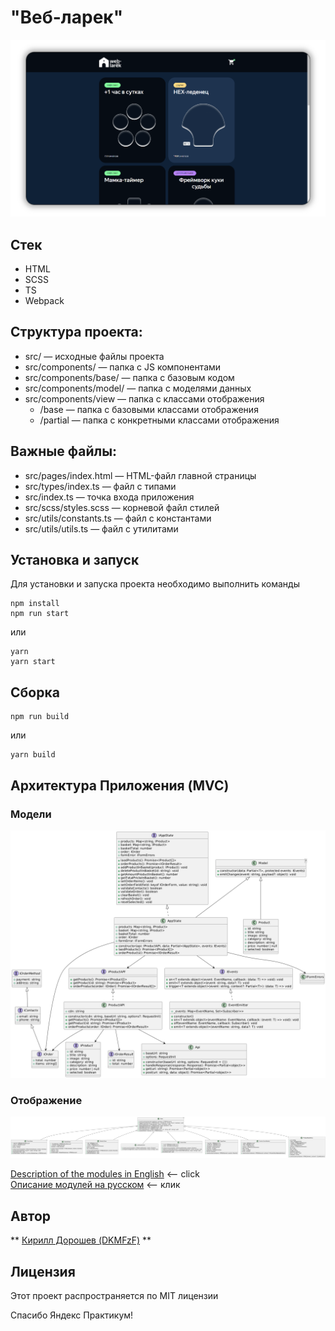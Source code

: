 # "Веб-ларек"

![screen_app](./screen_app.png)

## Стек
- HTML 
- SCSS 
- TS 
- Webpack

## Структура проекта:
- src/ — исходные файлы проекта
- src/components/ — папка с JS компонентами
- src/components/base/ — папка с базовым кодом
- src/components/model/ — папка с моделями данных
- src/components/view — папка с классами отображения
  - /base — папка с базовыми классами отображения
  - /partial — папка с конкретными классами отображения

## Важные файлы:
- src/pages/index.html — HTML-файл главной страницы
- src/types/index.ts — файл с типами
- src/index.ts — точка входа приложения
- src/scss/styles.scss — корневой файл стилей
- src/utils/constants.ts — файл с константами
- src/utils/utils.ts — файл с утилитами

## Установка и запуск
Для установки и запуска проекта необходимо выполнить команды

```
npm install
npm run start
```

или

```
yarn
yarn start
```
## Сборка

```
npm run build
```

или

```
yarn build
```

## Архитектура Приложения (MVC)

### Модели
![model](./model.png)  

### Отображение
![screen_app](./view.png)

[Description of the modules in English](./architecture.en.md) <-- click  
[Описание модулей на русском](./architecture.ru.md) <-- клик 

## Автор

** [Кирилл Дорошев (DKMFzF)](https://vk.com/dkmfzf ) **

## Лицензия

Этот проект распространяется по MIT лицензии  

Спасибо Яндекс Практикум!
